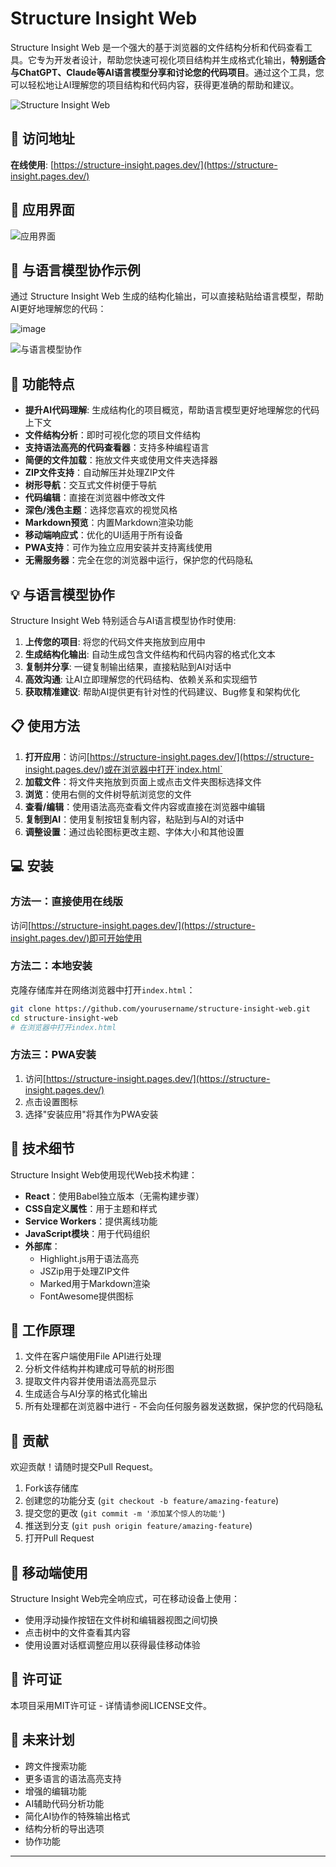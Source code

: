 # Structure Insight Web

Structure Insight Web 是一个强大的基于浏览器的文件结构分析和代码查看工具。它专为开发者设计，帮助您快速可视化项目结构并生成格式化输出，**特别适合与ChatGPT、Claude等AI语言模型分享和讨论您的代码项目**。通过这个工具，您可以轻松地让AI理解您的项目结构和代码内容，获得更准确的帮助和建议。

![Structure Insight Web](favicon_io/android-chrome-192x192.png)

## 🔗 访问地址

**在线使用**: [https://structure-insight.pages.dev/](https://structure-insight.pages.dev/)

## 📸 应用界面

![应用界面](https://github.com/user-attachments/assets/ff79f825-924b-400c-9599-3c837d1810b0)

## 🤖 与语言模型协作示例

通过 Structure Insight Web 生成的结构化输出，可以直接粘贴给语言模型，帮助AI更好地理解您的代码：

![image](https://github.com/user-attachments/assets/c78f4a37-aaa1-49c1-9462-fe82e676f24b)

![与语言模型协作](https://github.com/user-attachments/assets/87d0c78a-ad88-4e88-aa04-0d1fecd69563)

## 🌟 功能特点

- **提升AI代码理解**: 生成结构化的项目概览，帮助语言模型更好地理解您的代码上下文
- **文件结构分析**：即时可视化您的项目文件结构
- **支持语法高亮的代码查看器**：支持多种编程语言
- **简便的文件加载**：拖放文件夹或使用文件夹选择器
- **ZIP文件支持**：自动解压并处理ZIP文件
- **树形导航**：交互式文件树便于导航
- **代码编辑**：直接在浏览器中修改文件
- **深色/浅色主题**：选择您喜欢的视觉风格
- **Markdown预览**：内置Markdown渲染功能
- **移动端响应式**：优化的UI适用于所有设备
- **PWA支持**：可作为独立应用安装并支持离线使用
- **无需服务器**：完全在您的浏览器中运行，保护您的代码隐私

## 💡 与语言模型协作

Structure Insight Web 特别适合与AI语言模型协作时使用:

1. **上传您的项目**: 将您的代码文件夹拖放到应用中
2. **生成结构化输出**: 自动生成包含文件结构和代码内容的格式化文本
3. **复制并分享**: 一键复制输出结果，直接粘贴到AI对话中
4. **高效沟通**: 让AI立即理解您的代码结构、依赖关系和实现细节
5. **获取精准建议**: 帮助AI提供更有针对性的代码建议、Bug修复和架构优化

## 📋 使用方法

1. **打开应用**：访问[https://structure-insight.pages.dev/](https://structure-insight.pages.dev/)或在浏览器中打开`index.html`
2. **加载文件**：将文件夹拖放到页面上或点击文件夹图标选择文件
3. **浏览**：使用右侧的文件树导航浏览您的文件
4. **查看/编辑**：使用语法高亮查看文件内容或直接在浏览器中编辑
5. **复制到AI**：使用复制按钮复制内容，粘贴到与AI的对话中
6. **调整设置**：通过齿轮图标更改主题、字体大小和其他设置

## 💻 安装

### 方法一：直接使用在线版
访问[https://structure-insight.pages.dev/](https://structure-insight.pages.dev/)即可开始使用

### 方法二：本地安装
克隆存储库并在网络浏览器中打开`index.html`：

```bash
git clone https://github.com/yourusername/structure-insight-web.git
cd structure-insight-web
# 在浏览器中打开index.html
```

### 方法三：PWA安装
1. 访问[https://structure-insight.pages.dev/](https://structure-insight.pages.dev/)
2. 点击设置图标
3. 选择"安装应用"将其作为PWA安装

## 🔧 技术细节

Structure Insight Web使用现代Web技术构建：

- **React**：使用Babel独立版本（无需构建步骤）
- **CSS自定义属性**：用于主题和样式
- **Service Workers**：提供离线功能
- **JavaScript模块**：用于代码组织
- **外部库**：
  - Highlight.js用于语法高亮
  - JSZip用于处理ZIP文件
  - Marked用于Markdown渲染
  - FontAwesome提供图标

## 🔄 工作原理

1. 文件在客户端使用File API进行处理
2. 分析文件结构并构建成可导航的树形图
3. 提取文件内容并使用语法高亮显示
4. 生成适合与AI分享的格式化输出
5. 所有处理都在浏览器中进行 - 不会向任何服务器发送数据，保护您的代码隐私

## 🤝 贡献

欢迎贡献！请随时提交Pull Request。

1. Fork该存储库
2. 创建您的功能分支 (`git checkout -b feature/amazing-feature`)
3. 提交您的更改 (`git commit -m '添加某个惊人的功能'`)
4. 推送到分支 (`git push origin feature/amazing-feature`)
5. 打开Pull Request

## 📱 移动端使用

Structure Insight Web完全响应式，可在移动设备上使用：
- 使用浮动操作按钮在文件树和编辑器视图之间切换
- 点击树中的文件查看其内容
- 使用设置对话框调整应用以获得最佳移动体验

## 📄 许可证

本项目采用MIT许可证 - 详情请参阅LICENSE文件。

## 🔮 未来计划

- 跨文件搜索功能
- 更多语言的语法高亮支持
- 增强的编辑功能
- AI辅助代码分析功能
- 简化AI协作的特殊输出格式
- 结构分析的导出选项
- 协作功能

---
